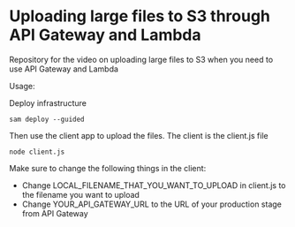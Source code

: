 # Uploading large files to S3 through API Gateway and Lambda

Repository for the video on uploading large files to S3 when you need to use API Gateway and Lambda

Usage:

Deploy infrastructure 

``` sam deploy --guided ```


Then use the client app to upload the files. The client is the client.js file

```node client.js```

Make sure to change the following things in the client:

* Change LOCAL_FILENAME_THAT_YOU_WANT_TO_UPLOAD in client.js to the filename you want to upload
* Change YOUR_API_GATEWAY_URL to the URL of your production stage from API Gateway


